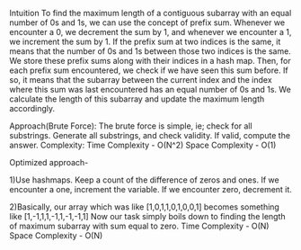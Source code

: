 Intuition
To find the maximum length of a contiguous subarray with an equal number of 0s and 1s, we can use the concept of prefix sum. Whenever we encounter a 0, we decrement the sum by 1, and whenever we encounter a 1, we increment the sum by 1. If the prefix sum at two indices is the same, it means that the number of 0s and 1s between those two indices is the same. We store these prefix sums along with their indices in a hash map. Then, for each prefix sum encountered, we check if we have seen this sum before. If so, it means that the subarray between the current index and the index where this sum was last encountered has an equal number of 0s and 1s. We calculate the length of this subarray and update the maximum length accordingly.

Approach(Brute Force):
The brute force is simple, ie; check for all substrings.
Generate all substrings, and check validity. If valid, compute the answer.
Complexity:
Time Complexity - O(N^2)
Space Complexity - O(1)

Optimized approach-

1)Use hashmaps.
Keep a count of the difference of zeros and ones.
If we encounter a one, increment the variable. If we encounter zero, decrement it.

2)Basically, our array which was like [1,0,1,1,0,1,0,0,1] becomes something like [1,-1,1,1,-1,1,-1,-1,1]
Now our task simply boils down to finding the length of maximum subarray with sum equal to zero.​
Time Complexity - O(N)
Space Complexity  - O(N)
